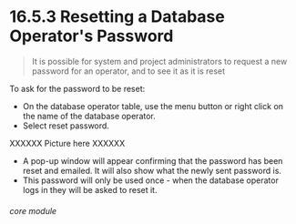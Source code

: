 #  16.5.3 Resetting a Database Operator's Password

> It is possible for system and project administrators to request a new password for an operator, and to see it as it is reset

To ask for the password to be reset:

- On the database operator table, use the menu button or right click on the name of the database operator.
- Select reset password.

XXXXXX Picture here XXXXXX

- A pop-up window will appear confirming that the password has been reset and emailed. It will also show what the newly sent password is.
- This password will only be used once - when the database operator logs in they will be asked to reset it.


###### core module
